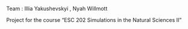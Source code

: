 Team : Illia Yakushevskyi , Nyah Willmott

Project for the course “ESC 202 Simulations in the Natural Sciences II”
